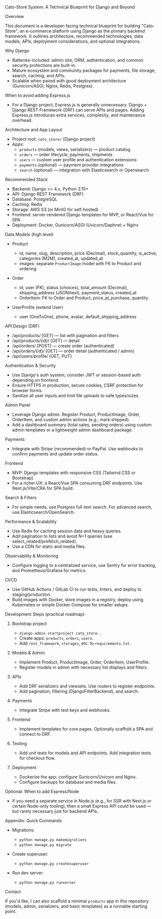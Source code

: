 Cato-Store System: A Technical Blueprint for Django and Beyond

Overview

This document is a developer-facing technical blueprint for building "Cato-Store", an e-commerce platform using Django as the primary backend framework. It outlines architecture, recommended technologies, data models, APIs, deployment considerations, and optional integrations.

Why Django

- Batteries-included: admin site, ORM, authentication, and common security protections are built-in.
- Mature ecosystem and community packages for payments, file storage, search, caching, and APIs.
- Scalable when paired with good deployment architecture (Gunicorn/ASGI, Nginx, Redis, Postgres).

When to avoid adding Express.js

- For a Django project, Express.js is generally unnecessary. Django + Django REST Framework (DRF) can serve APIs and pages. Adding Express.js introduces extra services, complexity, and maintenance overhead.

Architecture and App Layout

- Project root: `cato_store/` (Django project)
- Apps:
  - `products` (models, views, serializers) — product catalog
  - `orders` — order lifecycle, payments, shipments
  - `users` — custom user profile and authentication extensions
  - `payments` (optional) — payment provider integrations
  - `search` (optional) — integration with Elasticsearch or Opensearch

Recommended Stack

- Backend: Django >= 4.x, Python 3.10+
- API: Django REST Framework (DRF)
- Database: PostgreSQL
- Caching: Redis
- Storage: AWS S3 (or MinIO for self-hosted)
- Frontend: server-rendered Django templates for MVP, or React/Vue for SPA
- Deployment: Docker, Gunicorn/ASGI (Uvicorn/Daphne) + Nginx

Data Models (high level)

- Product
  - id, name, slug, description, price (Decimal), stock_quantity, is_active, categories (M2M), created_at, updated_at
  - images: separate `ProductImage` model with FK to Product and ordering

- Order
  - id, user (FK), status (choices), total_amount (Decimal), shipping_address (JSON/text), payment_status, created_at
  - OrderItem: FK to Order and Product, price_at_purchase, quantity

- UserProfile (extend User)
  - user (OneToOne), phone, avatar, default_shipping_address

API Design (DRF)

- /api/products/ [GET] — list with pagination and filters
- /api/products/{id}/ [GET] — detail
- /api/orders/ [POST] — create order (authenticated)
- /api/orders/{id}/ [GET] — order detail (authenticated / admin)
- /api/users/profile/ [GET, PUT]

Authentication & Security

- Use Django's auth system; consider JWT or session-based auth depending on frontend.
- Ensure HTTPS in production, secure cookies, CSRF protection for browser forms.
- Sanitize all user inputs and limit file uploads to safe types/sizes.

Admin Panel

- Leverage Django admin. Register Product, ProductImage, Order, OrderItem, and custom admin actions (e.g., mark shipped).
- Add a dashboard summary (total sales, pending orders) using custom admin templates or a lightweight admin dashboard package.

Payments

- Integrate with Stripe (recommended) or PayPal. Use webhooks to confirm payments and update order status.

Frontend

- MVP: Django templates with responsive CSS (Tailwind CSS or Bootstrap).
- For a richer UX: a React/Vue SPA consuming DRF endpoints. Use Next.js/Vite/CRA for SPA build.

Search & Filters

- For simple needs, use Postgres full-text search. For advanced search, use Elasticsearch/OpenSearch.

Performance & Scalability

- Use Redis for caching session data and heavy queries.
- Add pagination to lists and avoid N+1 queries (use select_related/prefetch_related).
- Use a CDN for static and media files.

Observability & Monitoring

- Configure logging to a centralized service, use Sentry for error tracking, and Prometheus/Grafana for metrics.

CI/CD

- Use GitHub Actions / GitLab CI to run tests, linters, and deploy to staging/production.
- Build images with Docker, store images in a registry, deploy using Kubernetes or simple Docker Compose for smaller setups.

Development Steps (practical roadmap)

1. Bootstrap project
   - `django-admin startproject cato_store .`
   - Create apps: `products`, `orders`, `users`.
   - Add `rest_framework`, `storages`, etc. to `requirements.txt`.

2. Models & Admin
   - Implement Product, ProductImage, Order, OrderItem, UserProfile.
   - Register models in admin with necessary list displays and filters.

3. APIs
   - Add DRF serializers and viewsets. Use routers to register endpoints.
   - Add pagination, filtering (DjangoFilterBackend), and search.

4. Payments
   - Integrate Stripe with test keys and webhooks.

5. Frontend
   - Implement templates for core pages. Optionally scaffold a SPA and connect to DRF.

6. Testing
   - Add unit tests for models and API endpoints. Add integration tests for checkout flow.

7. Deployment
   - Dockerize the app; configure Gunicorn/Uvicorn and Nginx.
   - Configure backups for database and media files.

Optional: When to add Express/Node

- If you need a separate service in Node.js (e.g., for SSR with Next.js or certain Node-only tooling), then a small Express API could be used — but rarely necessary just for backend APIs.

Appendix: Quick Commands

- Migrations:
  - `python manage.py makemigrations`
  - `python manage.py migrate`

- Create superuser:
  - `python manage.py createsuperuser`

- Run dev server:
  - `python manage.py runserver`

Contact

If you'd like, I can also scaffold a minimal `products` app in this repository (models, admin, serializers, and basic templates) as a runnable starting point.

